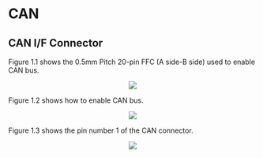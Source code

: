 <h1>
  CAN
</h1>


## CAN I/F Connector  

Figure 1.1 shows the 0.5mm Pitch 20-pin FFC (A side-B side) used to enable CAN bus.  
<p align="center"><img src="https://github.com/Topst-Dev/Documentation/assets/161264431/b4813d03-df21-4616-a4ae-8789de5105cb"></p>  

Figure 1.2 shows how to enable CAN bus.  
<p align="center"><img src="https://github.com/Topst-Dev/Documentation/assets/161264431/778b3014-cc8a-4d02-9fe5-1fe953c3dfaa"></p>  

Figure 1.3 shows the pin number 1 of the CAN connector.  
<p align="center"><img src="https://github.com/Topst-Dev/Documentation/assets/161264431/c4bc2cd0-512a-45bb-8dac-4bfb60c75385"></p>  


